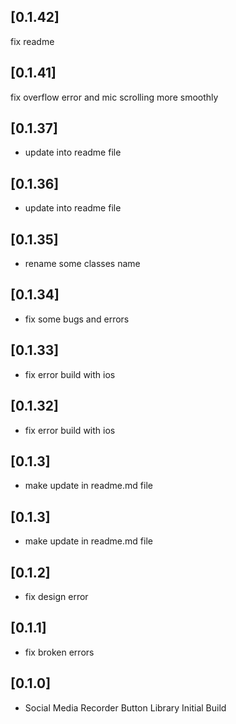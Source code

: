 
## [0.1.42] 
fix readme 
## [0.1.41] 
fix overflow error and mic scrolling more smoothly
## [0.1.37] 

* update into readme file
## [0.1.36] 

* update into readme file

## [0.1.35] 

* rename some classes name
## [0.1.34] 

* fix some bugs and errors
## [0.1.33] 

* fix error build with ios 
## [0.1.32] 

* fix error build with ios 
## [0.1.3] 

* make update in readme.md file 
## [0.1.3] 

* make update in readme.md file 
## [0.1.2] 

* fix design error
## [0.1.1] 

* fix broken errors  
## [0.1.0] 

* Social Media Recorder Button Library Initial Build 